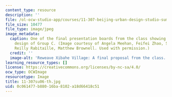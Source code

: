 ```yaml
---
content_type: resource
description: ''
file: /ol-ocw-studio-app/courses/11-307-beijing-urban-design-studio-summer-2006/0c061477b88016ba8102a18d66418c51_11-307su06-th.jpg
file_size: 10477
file_type: image/jpeg
image_metadata:
  caption: One of the final presentation boards from the class showing the proposed
    design of Group C. (Image courtesy of Angela Meehan, Feifei Zhao, Shilpa Mehta,
    Reilly Rabitaille, Matthew Brownell. Used with permission.)
  credit: ''
  image-alt: 'Reweave Xibahe Village: A final proposal from the class.'
learning_resource_types: []
license: https://creativecommons.org/licenses/by-nc-sa/4.0/
ocw_type: OCWImage
resourcetype: Image
title: 11-307su06-th.jpg
uid: 0c061477-b880-16ba-8102-a18d66418c51
---
```

